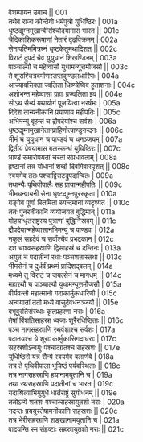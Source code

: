 वैशम्पायन उवाच ||	001    
तथैव राजा कौन्तेयो धर्मपुत्रो युधिष्ठिरः |	001a  
धृष्टद्युम्नमुखान्वीरांश्चोदयामास भारत ||	001c  
चेदिकाशिकरूषाणां नेतारं दृढविक्रमम् |	002a  
सेनापतिममित्रघ्नं धृष्टकेतुमथादिशत् ||	002c  
विराटं द्रुपदं चैव युयुधानं शिखण्डिनम् |	003a  
पाञ्चाल्यौ च महेष्वासौ युधामन्यूत्तमौजसौ ||	003c  
ते शूराश्चित्रवर्माणस्तप्तकुण्डलधारिणः |	004a  
आज्यावसिक्ता ज्वलिता धिष्ण्येष्विव हुताशनाः |	004c  
अशोभन्त महेष्वासा ग्रहाः प्रज्वलिता इव ||	004e   
सोऽथ सैन्यं यथायोगं पूजयित्वा नरर्षभः |	005a  
दिदेश तान्यनीकानि प्रयाणाय महीपतिः ||	005c  
अभिमन्युं बृहन्तं च द्रौपदेयांश्च सर्वशः |	006a  
धृष्टद्युम्नमुखानेतान्प्राहिणोत्पाण्डुनन्दनः ||	006c  
भीमं च युयुधानं च पाण्डवं च धनञ्जयम् |	007a  
द्वितीयं प्रेषयामास बलस्कन्धं युधिष्ठिरः ||	007c  
भाण्डं समारोपयतां चरतां संप्रधावताम् |	008a  
हृष्टानां तत्र योधानां शब्दो दिवमिवास्पृशत् ||	008c  
स्वयमेव ततः पश्चाद्विराटद्रुपदान्वितः |	009a  
तथान्यैः पृथिवीपालैः सह प्रायान्महीपतिः ||	009c  
भीमधन्वायनी सेना धृष्टद्युम्नपुरस्कृता |	010a  
गङ्गेव पूर्णा स्तिमिता स्यन्दमाना व्यदृश्यत ||	010c  
ततः पुनरनीकानि व्ययोजयत बुद्धिमान् |	011a  
मोहयन्धृतराष्ट्रस्य पुत्राणां बुद्धिनिस्रवम् ||	011c  
द्रौपदेयान्महेष्वासानभिमन्युं च पाण्डवः |	012a  
नकुलं सहदेवं च सर्वांश्चैव प्रभद्रकान् |	012c  
दश चाश्वसहस्राणि द्विसाहस्रं च दन्तिनः |	013a  
अयुतं च पदातीनां रथाः पञ्चशतास्तथा ||	013c  
भीमसेनं च दुर्धर्षं प्रथमं प्रादिशद्बलम् |	014a  
मध्यमे तु विराटं च जयत्सेनं च मागधम् ||	014c  
महारथौ च पाञ्चाल्यौ युधामन्यूत्तमौजसौ |	015a  
वीर्यवन्तौ महात्मानौ गदाकार्मुकधारिणौ |	015c  
अन्वयातां ततो मध्ये वासुदेवधनञ्जयौ ||	015e   
बभूवुरतिसंरब्धाः कृतप्रहरणा नराः |	016a  
तेषां विंशतिसाहस्रा ध्वजाः शूरैरधिष्ठिताः ||	016c  
पञ्च नागसहस्राणि रथवंशाश्च सर्वशः |	017a  
पदातयश्च ये शूराः कार्मुकासिगदाधराः |	017c  
सहस्रशोऽन्वयुः पश्चादग्रतश्च सहस्रशः ||	017e   
युधिष्ठिरो यत्र सैन्ये स्वयमेव बलार्णवे |	018a  
तत्र ते पृथिवीपाला भूयिष्ठं पर्यवस्थिताः ||	018c  
तत्र नागसहस्राणि हयानामयुतानि च |	019a  
तथा रथसहस्राणि पदातीनां च भारत |	019c  
यदाश्रित्याभियुयुधे धार्तराष्ट्रं सुयोधनम् ||	019e   
ततोऽन्ये शतशः पश्चात्सहस्रायुतशो नराः |	020a  
नदन्तः प्रययुस्तेषामनीकानि सहस्रशः ||	020c  
तत्र भेरीसहस्राणि शङ्खानामयुतानि च |	021a  
वादयन्ति स्म संहृष्टाः सहस्रायुतशो नराः ||	021c  

